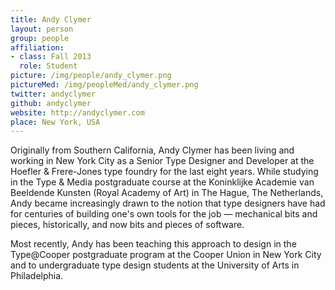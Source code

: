 ```yaml
---
title: Andy Clymer
layout: person
group: people
affiliation:
- class: Fall 2013
  role: Student
picture: /img/people/andy_clymer.png
pictureMed: /img/peopleMed/andy_clymer.png
twitter: andyclymer
github: andyclymer
website: http://andyclymer.com
place: New York, USA
---
```

Originally from Southern California, Andy Clymer has been living and working in New York City as a Senior Type Designer and Developer at the Hoefler & Frere-Jones type foundry for the last eight years. While studying in the Type & Media postgraduate course at the Koninklijke Academie van Beeldende Kunsten (Royal Academy of Art) in The Hague, The Netherlands, Andy became increasingly drawn to the notion that type designers have had for centuries of building one's own tools for the job — mechanical bits and pieces, historically, and now bits and pieces of software.

Most recently, Andy has been teaching this approach to design in the Type@Cooper postgraduate program at the Cooper Union in New York City and to undergraduate type design students at the University of Arts in Philadelphia.
